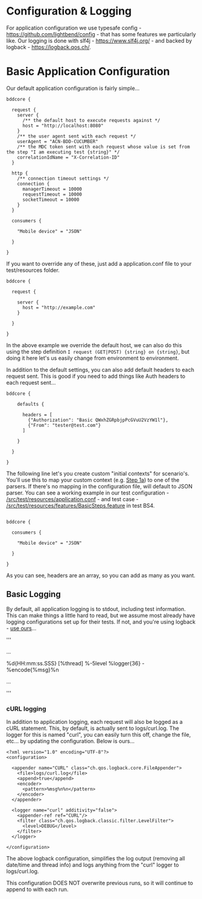 # Configuration & Logging

For application configuration we use typesafe config - https://github.com/lightbend/config - that has some features we particularly like.  Our logging is done with slf4j - https://www.slf4j.org/ - and backed by logback - https://logback.qos.ch/.

# Basic Application Configuration

Our default application configuration is fairly simple...

```
bddcore {

  request {
    server {
      /** the default host to execute requests against */
      host = "http://localhost:8080"
    }
    /** the user agent sent with each request */
    userAgent = "ACN-BDD-CUCUMBER"
    /** the MDC token sent with each request whose value is set from the step "I am executing test {string}" */
    correlationIdName = "X-Correlation-ID"
  }

  http {
    /** connection timeout settings */
    connection {
      managerTimeout = 10000
      requestTimeout = 10000
      socketTimeout = 10000
    }
  }
  
  consumers {

    "Mobile device" = "JSON"

  }

}
```

If you want to override any of these, just add a application.conf file to your test/resources folder.

```
bddcore {

  request {

    server {
      host = "http://example.com"
    }

  }

}
```

In the above example we override the default host, we can also do this using the step definition `I request (GET|POST) {string} on {string}`, but doing it here let's us easily change from environment to environment.

In addition to the default settings, you can also add default headers to each request sent.  This is good if you need to add things like Auth headers to each request sent...

```
bddcore {

    defaults {

      headers = [
        {"Authorization": "Basic QWxhZGRpbjpPcGVuU2VzYW1l"},
        {"From": "tester@test.com"}
      ]

    }

  }

}
```

The following line let's you create custom "initial contexts" for scenario's.  You'll use this to map your custom context (e.g. [Step 1a](GRAMMAR.md)) to one of the parsers.  If there's no mapping in the configuration file, will default to JSON parser.  You can see a working example in our test configuration - [/src/test/resources/application.conf](/src/test/resources/application.conf) - and test case - [/src/test/resources/features/BasicSteps.feature](/src/test/resources/features/BasicSteps.feature) in test BS4.

```

bddcore {

  consumers {

    "Mobile device" = "JSON"

  }
  
}

```

As you can see, headers are an array, so you can add as many as you want.

## Basic Logging

By default, all application logging is to stdout, including test information.  This can make things a little hard to read, but we assume most already have logging configurations set up for their tests.  If not, and you're using logback - [use ours](../src/test/resources/logback.xml)...

'''
<?xml version="1.0" encoding="UTF-8"?>
<configuration>

  ...

  <appender name="STDOUT" class="ch.qos.logback.core.ConsoleAppender">
    <layout class="ch.qos.logback.classic.PatternLayout">
      <Pattern>%d{HH:mm:ss.SSS} [%thread] %-5level %logger{36} - %encode{%msg}%n</Pattern>
    </layout>
  </appender>

  <root level="debug">
    <appender-ref ref="STDOUT"/>
  </root>
  
  ...

</configuration>
'''

### cURL logging <a name="#curlog">&nbsp;</a>

In addition to application logging, each request will also be logged as a cURL statement.  This, by default, is actually sent to logs/curl.log.  The logger for this is named "curl", you can easily turn this off, change the file, etc... by updating the configuration.  Below is ours...

```
<?xml version="1.0" encoding="UTF-8"?>
<configuration>

  <appender name="CURL" class="ch.qos.logback.core.FileAppender">
    <file>logs/curl.log</file>
    <append>true</append>
    <encoder>
      <pattern>%msg%n%n</pattern>
    </encoder>
  </appender>

  <logger name="curl" additivity="false">
    <appender-ref ref="CURL"/>
    <filter class="ch.qos.logback.classic.filter.LevelFilter">
      <level>DEBUG</level>
    </filter>
  </logger>

</configuration>
```

The above logback configuration, simplifies the log output (removing all date/time and thread info) and logs anything from the "curl" logger to logs/curl.log.

This configuration DOES NOT overwrite previous runs, so it will continue to append to with each run.